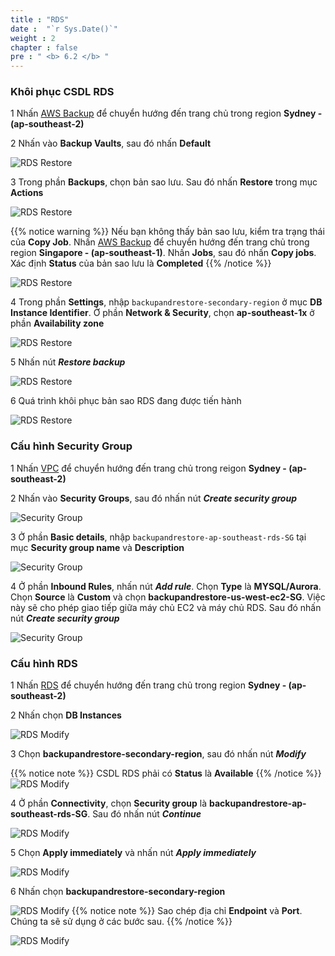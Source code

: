 ```yaml
---
title : "RDS"
date :  "`r Sys.Date()`" 
weight : 2 
chapter : false
pre : " <b> 6.2 </b> "
---
```


### Khôi phục CSDL RDS

1 Nhấn [AWS Backup](https://ap-southeast-2.console.aws.amazon.com/backup/home?region=ap-southeast-2#) để chuyển hướng đến trang chủ trong region **Sydney - (ap-southeast-2)**

2 Nhấn vào **Backup Vaults**, sau đó nhấn  **Default**

 ![RDS Restore](../../../images/6.failovertosecondary/16_RDSRestore.png?width=90pc)

3 Trong phần **Backups**, chọn bản sao lưu. Sau đó nhấn **Restore** trong mục **Actions**

 ![RDS Restore](../../../images/6.failovertosecondary/17_RDSRestore.png?width=90pc)

 {{% notice warning %}}
Nếu bạn không thấy bản sao lưu, kiểm tra trạng thái của **Copy Job**. Nhấn [AWS Backup](https://ap-southeast-1.console.aws.amazon.com/backup/home?region=ap-southeast-1#) để chuyển hướng đến trang chủ trong region **Singapore - (ap-southeast-1)**. Nhấn **Jobs**, sau đó nhấn **Copy jobs**. Xác định **Status** của bản sao lưu là **Completed**
 {{% /notice %}}

 ![RDS Restore](../../../images/6.failovertosecondary/18_RDSRestore.png?width=90pc)

4 Trong phần **Settings**, nhập ```backupandrestore-secondary-region``` ở mục **DB Instance Identifier**. Ở phần **Network & Security**, chọn **ap-southeast-1x** ở phần **Availability zone**

 ![RDS Restore](../../../images/6.failovertosecondary/19_RDSRestore.png?width=90pc)

5 Nhấn nút ***Restore backup***

 ![RDS Restore](../../../images/6.failovertosecondary/20_RDSRestore.png?width=90pc)

6 Quá trình khôi phục bản sao RDS đang được tiến hành

 ![RDS Restore](../../../images/6.failovertosecondary/21_RDSRestore.png?width=90pc)

### Cấu hình Security Group

1 Nhấn [VPC](https://ap-southeast-2.console.aws.amazon.com/vpc/home?region=ap-southeast-2#) để chuyển hướng đến trang chủ trong reigon **Sydney - (ap-southeast-2)**

2 Nhấn vào **Security Groups**, sau đó nhấn nút ***Create security group***

 ![Security Group](../../../images/6.failovertosecondary/22_SGCreate.png?width=90pc)

3 Ở phần **Basic details**, nhập ```backupandrestore-ap-southeast-rds-SG``` tại mục **Security group name** và **Description**

 ![Security Group](../../../images/6.failovertosecondary/23_SGCreate.png?width=90pc)

4 Ở phần **Inbound Rules**, nhấn nút ***Add rule***. Chọn **Type** là **MYSQL/Aurora**. Chọn **Source** là **Custom** và chọn **backupandrestore-us-west-ec2-SG**. Việc này sẽ cho phép giao tiếp giữa máy chủ EC2 và máy chủ RDS. Sau đó nhấn nút ***Create security group***

 ![Security Group](../../../images/6.failovertosecondary/24_SGCreate.png?width=90pc)

### Cấu hình RDS

1 Nhấn [RDS](https://ap-southeast-2.console.aws.amazon.com/rds/home?region=ap-southeast-2) để chuyển hướng đến trang chủ trong region **Sydney - (ap-southeast-2)**

2 Nhấn chọn **DB Instances**

 ![RDS Modify](../../../images/6.failovertosecondary/25_RDSModify.png?width=90pc)

3 Chọn **backupandrestore-secondary-region**, sau đó nhấn nút ***Modify***

 {{% notice note %}}
 CSDL RDS phải có **Status** là **Available**
 {{% /notice %}}
 ![RDS Modify](../../../images/6.failovertosecondary/26_RDSModify.png?width=90pc)

 4 Ở phần **Connectivity**, chọn **Security group** là **backupandrestore-ap-southeast-rds-SG**. Sau đó nhấn nút ***Continue***

 ![RDS Modify](../../../images/6.failovertosecondary/27_RDSModify.png?width=90pc)

 5 Chọn **Apply immediately** và nhấn nút ***Apply immediately***

 ![RDS Modify](../../../images/6.failovertosecondary/28_RDSModify.png?width=90pc)

 6 Nhấn chọn **backupandrestore-secondary-region**

 ![RDS Modify](../../../images/6.failovertosecondary/29_RDSModify.png?width=90pc)
  {{% notice note %}}
Sao chép địa chỉ **Endpoint** và **Port**. Chúng ta sẽ sử dụng ở các bước sau.
 {{% /notice %}}

 ![RDS Modify](../../../images/6.failovertosecondary/30_RDSModify.png?width=90pc)